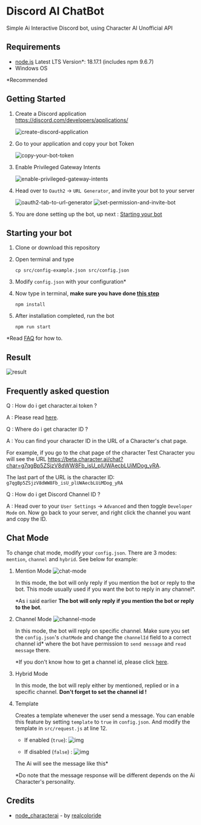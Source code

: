# Discord AI ChatBot

Simple Ai Interactive Discord bot, using Character AI Unofficial API

## Requirements

- [node.js](https://nodejs.org/en/download) Latest LTS Version*: 18.17.1 (includes npm 9.6.7)
- Windows OS

*Recommended

## Getting Started

1. Create a Discord application <https://discord.com/developers/applications/>

    ![create-discord-application](./img/1.png)

2. Go to your application and copy your bot Token

    ![copy-your-bot-token](./img/2.png)

3. Enable Privileged Gateway Intents

    ![enable-privileged-gateway-intents](./img/3.png)

4. Head over to `Oauth2` -> `URL Generator`, and invite your bot to your server

    ![oauth2-tab-to-url-generator](./img/4.png)
    ![set-permission-and-invite-bot](./img/5.png)

5. You are done setting up the bot, up next : [Starting your bot](#starting-your-bot)

## Starting your bot

1. Clone or download this repository
2. Open terminal and type

    ```shell
    cp src/config-example.json src/config.json
    ```

3. Modify `config.json` with your configuration*
4. Now type in terminal, **make sure you have done [this step](#requirements)**

    ```shell
    npm install
    ```

5. After installation completed, run the bot

    ```shell
    npm run start
    ```

*Read [FAQ](#frequently-asked-question) for how to.

## Result

![result](./img//6.png)

## Frequently asked question

Q : How do i get character.ai token ?

A : Please read [here](https://github.com/realcoloride/node_characterai#using-an-access-token).

Q : Where do i get character ID ?

A : You can find your character ID in the URL of a Character's chat page.

For example, if you go to the chat page of the character Test Character you will see the URL <https://beta.character.ai/chat?char=g7qgBp5ZSjzV8dWW8Fb_isU_plUWAecbLUiMDog_yRA>.

The last part of the URL is the character ID:
`g7qgBp5ZSjzV8dWW8Fb_isU_plUWAecbLUiMDog_yRA`

Q : How do i get Discord Channel ID ?

A : Head over to your `User Settings` -> `Advanced` and then toggle `Developer Mode` on. Now go back to your server, and right click the channel you want and copy the ID.

## Chat Mode

To change chat mode, modify your `config.json`. There are 3 modes: `mention`, `channel` and `hybrid`. See below for example:

1. Mention Mode
    ![chat-mode](./img/mention-mode.png)

    In this mode, the bot will only reply if you mention the bot or reply to the bot. This mode usually used if you want the bot to reply in any channel*.

    *As i said earlier **The bot will only reply if you mention the bot or reply to the bot**.

2. Channel Mode
    ![channel-mode](./img/channel-mode.png)

    In this mode, the bot will reply on specific channel. Make sure you set the `config.json`'s `chatMode` and change the `channelId` field to a correct channel id* where the bot have permission to `send message` and `read message` there.

    *If you don't know how to get a channel id, please click [here](#frequently-asked-question).

3. Hybrid Mode

    In this mode, the bot will reply either by mentioned, replied or in a specific channel. **Don't forget to set the channel id !**

4. Template

    Creates a template whenever the user send a message. You can enable this feature by setting `template` to `true` in `config.json`. And modify the template in `src/request.js` at line 12.

    - If enabled (`true`):
    ![img](./img/template-mode-on.png)

    - If disabled (`false`) :
    ![img](./img/template-mode-off.png)

    The Ai will see the message like this*

    *Do note that the message response will be different depends on the Ai Character's personality.

## Credits

- [node_characterai](https://github.com/realcoloride/node_characterai) - by [realcoloride](https://github.com/realcoloride)
